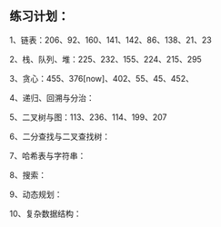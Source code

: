 ## 练习计划：

1、链表：206、92、160、141、142、86、138、21、23

2、栈、队列、堆：225、232、155、224、215、295

3、贪心：455、376[now]、402、55、45、452、

4、递归、回溯与分治：

5、二叉树与图：113、236、114、199、207

6、二分查找与二叉查找树：

7、哈希表与字符串：

8、搜索：

9、动态规划：

10、复杂数据结构：
